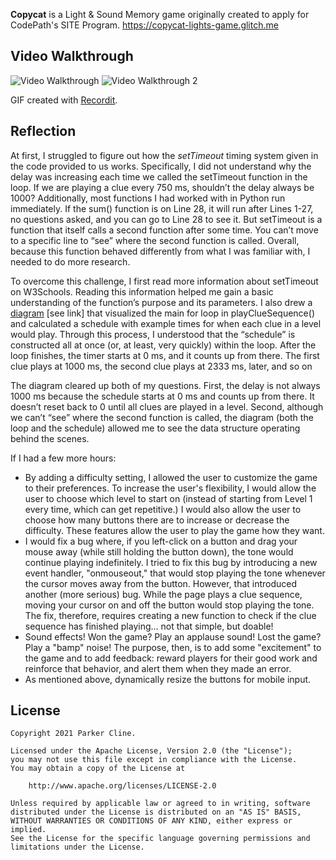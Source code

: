 **Copycat** is a Light & Sound Memory game originally created to apply for CodePath's SITE Program. 
https://copycat-lights-game.glitch.me

## Video Walkthrough

<img src='http://g.recordit.co/lqrs2pI0tf.gif' title='Video Walkthrough' width='' alt='Video Walkthrough' />

<img src='http://g.recordit.co/okvurfEeip.gif' title='Video Walkthrough 2' width='' alt='Video Walkthrough 2' />

GIF created with [Recordit](http://recordit.co/).

## Reflection 

At first, I struggled to figure out how the *setTimeout* timing system given in the code provided to us works. Specifically, I did not understand why the delay was increasing each time we called the setTimeout function in the loop. If we are playing a clue every 750 ms, shouldn’t the delay always be 1000? Additionally, most functions I had worked with in Python run immediately. If the sum() function is on Line 28, it will run after Lines 1-27, no questions asked, and you can go to Line 28 to see it. But setTimeout is a function that itself calls a second function after some time. You can’t move to a specific line to “see” where the second function is called. Overall, because this function behaved differently from what I was familiar with, I needed to do more research.

To overcome this challenge, I first read more information about setTimeout on W3Schools. Reading this information helped me gain a basic understanding of the function’s purpose and its parameters. I also drew a [diagram](https://i.imgur.com/JXf5LYs.png) [see link] that visualized the main for loop in playClueSequence() and calculated a schedule with example times for when each clue in a level would play. Through this process, I understood that the “schedule” is constructed all at once (or, at least, very quickly) within the loop. After the loop finishes, the timer starts at 0 ms, and it counts up from there. The first clue plays at 1000 ms, the second clue plays at 2333 ms, later, and so on

The diagram cleared up both of my questions. First, the delay is not always 1000 ms because the schedule starts at 0 ms and counts up from there. It doesn’t reset back to 0 until all clues are played in a level. Second, although we can’t “see” where the second function is called, the diagram (both the loop and the schedule) allowed me to see the data structure operating behind the scenes. 

 If I had a few more hours:
  - By adding a difficulty setting, I allowed the user to customize the game to their preferences. To increase the user's flexibility, I would allow the user to choose which level to start on (instead of starting from Level 1 every time, which can get repetitive.)
    I would also allow the user to choose how many buttons there are to increase or decrease the difficulty. These features allow the user to play the game how they want.
   - I would fix a bug where, if you left-click on a button and drag your mouse away (while still holding the button down), the tone would continue playing indefinitely. I tried to fix this bug by introducing a new event handler, "onmouseout," that would stop playing the tone whenever the cursor moves away from the button. However, that introduced another (more serious) bug. While the page plays a clue sequence, moving your cursor on and off the button would stop playing the tone. The fix, therefore, requires creating a new function to check if the clue sequence has finished playing... not that simple, but doable!
   - Sound effects! Won the game? Play an applause sound! Lost the game? Play a "bamp" noise! The purpose, then, is to add some "excitement" to the game and to add feedback: reward players for their good work and reinforce that behavior, and alert them when they made an error.
   - As mentioned above, dynamically resize the buttons for mobile input.

   
## License

    Copyright 2021 Parker Cline.

    Licensed under the Apache License, Version 2.0 (the "License");
    you may not use this file except in compliance with the License.
    You may obtain a copy of the License at

        http://www.apache.org/licenses/LICENSE-2.0

    Unless required by applicable law or agreed to in writing, software
    distributed under the License is distributed on an "AS IS" BASIS,
    WITHOUT WARRANTIES OR CONDITIONS OF ANY KIND, either express or implied.
    See the License for the specific language governing permissions and
    limitations under the License.
  
